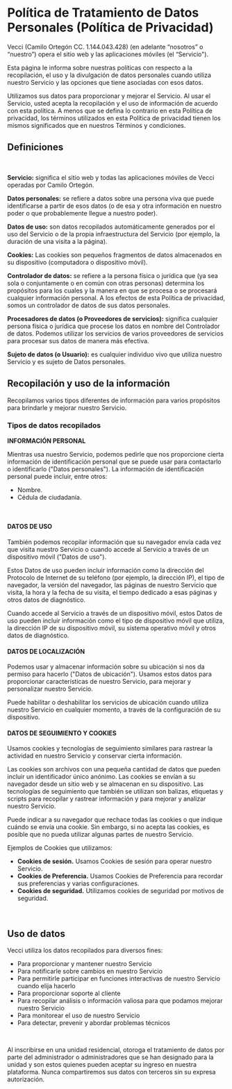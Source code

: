 # Política de Tratamiento de Datos Personales (Política de Privacidad)

Vecci (Camilo Ortegón CC. 1.144.043.428) (en adelante “nosotros” o “nuestro”) opera el sitio web y las aplicaciones móviles (el “Servicio").

Esta página le informa sobre nuestras políticas con respecto a la recopilación, el uso y la divulgación de datos personales cuando utiliza nuestro Servicio y las opciones que tiene asociadas con esos datos.

Utilizamos sus datos para proporcionar y mejorar el Servicio. Al usar el Servicio, usted acepta la recopilación y el uso de información de acuerdo con esta política. A menos que se defina lo contrario en esta Política de privacidad, los términos utilizados en esta Política de privacidad tienen los mismos significados que en nuestros Términos y condiciones.

## Definiciones

<br />

**Servicio:** significa el sitio web y todas las aplicaciones móviles de Vecci operadas por Camilo Ortegón.

**Datos personales:** se refiere a datos sobre una persona viva que puede identificarse a partir de esos datos (o de esa y otra información en nuestro poder o que probablemente llegue a nuestro poder).

**Datos de uso:** son datos recopilados automáticamente generados por el uso del Servicio o de la propia infraestructura del Servicio (por ejemplo, la duración de una visita a la página).

**Cookies:** Las cookies son pequeños fragmentos de datos almacenados en su dispositivo (computadora o dispositivo móvil).

**Controlador de datos:** se refiere a la persona física o jurídica que (ya sea sola o conjuntamente o en común con otras personas) determina los propósitos para los cuales y la manera en que se procesa o se procesará cualquier información personal. A los efectos de esta Política de privacidad, somos un controlador de datos de sus datos personales.

**Procesadores de datos (o Proveedores de servicios):** significa cualquier persona física o jurídica que procese los datos en nombre del Controlador de datos. Podemos utilizar los servicios de varios proveedores de servicios para procesar sus datos de manera más efectiva.

**Sujeto de datos (o Usuario):** es cualquier individuo vivo que utiliza nuestro Servicio y es sujeto de Datos personales.

## Recopilación y uso de la información

Recopilamos varios tipos diferentes de información para varios propósitos para brindarle y mejorar nuestro Servicio.

### Tipos de datos recopilados

**INFORMACIÓN PERSONAL**

Mientras usa nuestro Servicio, podemos pedirle que nos proporcione cierta información de identificación personal que se puede usar para contactarlo o identificarlo ("Datos personales"). La información de identificación personal puede incluir, entre otros:

* Nombre.
* Cédula de ciudadanía.

<br />

#### DATOS DE USO

También podemos recopilar información que su navegador envía cada vez que visita nuestro Servicio o cuando accede al Servicio a través de un dispositivo móvil ("Datos de uso").

Estos Datos de uso pueden incluir información como la dirección del Protocolo de Internet de su teléfono (por ejemplo, la dirección IP), el tipo de navegador, la versión del navegador, las páginas de nuestro Servicio que visita, la hora y la fecha de su visita, el tiempo dedicado a esas páginas y otros datos de diagnóstico.

Cuando accede al Servicio a través de un dispositivo móvil, estos Datos de uso pueden incluir información como el tipo de dispositivo móvil que utiliza, la dirección IP de su dispositivo móvil, su sistema operativo móvil y otros datos de diagnóstico.

#### DATOS DE LOCALIZACIÓN

Podemos usar y almacenar información sobre su ubicación si nos da permiso para hacerlo ("Datos de ubicación"). Usamos estos datos para proporcionar características de nuestro Servicio, para mejorar y personalizar nuestro Servicio.

Puede habilitar o deshabilitar los servicios de ubicación cuando utiliza nuestro Servicio en cualquier momento, a través de la configuración de su dispositivo.

#### DATOS DE SEGUIMIENTO Y COOKIES

Usamos cookies y tecnologías de seguimiento similares para rastrear la actividad en nuestro Servicio y conservar cierta información.

Las cookies son archivos con una pequeña cantidad de datos que pueden incluir un identificador único anónimo. Las cookies se envían a su navegador desde un sitio web y se almacenan en su dispositivo. Las tecnologías de seguimiento que también se utilizan son balizas, etiquetas y scripts para recopilar y rastrear información y para mejorar y analizar nuestro Servicio.

Puede indicar a su navegador que rechace todas las cookies o que indique cuándo se envía una cookie. Sin embargo, si no acepta las cookies, es posible que no pueda utilizar algunas partes de nuestro Servicio.

Ejemplos de Cookies que utilizamos:

* __Cookies de sesión.__ Usamos Cookies de sesión para operar nuestro Servicio.
* __Cookies de Preferencia.__ Usamos Cookies de Preferencia para recordar sus preferencias y varias configuraciones.
* __Cookies de seguridad.__ Utilizamos cookies de seguridad por motivos de seguridad.

<br />

## Uso de datos

Vecci utiliza los datos recopilados para diversos fines:

* Para proporcionar y mantener nuestro Servicio
* Para notificarle sobre cambios en nuestro Servicio
* Para permitirle participar en funciones interactivas de nuestro Servicio cuando elija hacerlo
* Para proporcionar soporte al cliente
* Para recopilar análisis o información valiosa para que podamos mejorar nuestro Servicio
* Para monitorear el uso de nuestro Servicio
* Para detectar, prevenir y abordar problemas técnicos

<br />

Al inscribirse en una unidad residencial, otoroga el tratamiento de datos por parte del administrador o administradores que se han designado para la unidad y son estos quienes pueden aceptar su ingreso en nuestra plataforma. Nunca compartiremos sus datos con terceros sin su expresa autorización.
